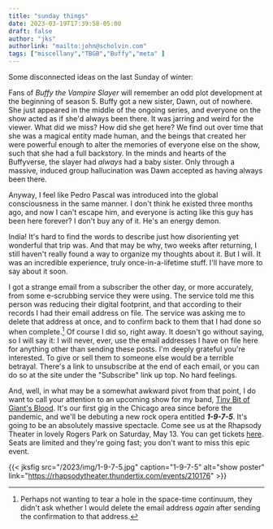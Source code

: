 ```yaml
---
title: "sunday things"
date: 2023-03-19T17:39:58-05:00
draft: false
author: "jks"
authorlink: "mailto:john@scholvin.com"
tags: ["miscellany","TBGB","Buffy","meta" ]
---
```


Some disconnected ideas on the last Sunday of winter:

Fans of _Buffy the Vampire Slayer_ will remember an odd plot development at the beginning of season 5. Buffy got a new sister, Dawn, out of nowhere. She just appeared in the middle of the ongoing series, and everyone on the show acted as if she'd always been there. It was jarring and weird for the viewer. What did we miss? How did she get here? We find out over time that she was a magical entity made human, and the beings that created her were powerful enough to alter the memories of everyone else on the show, such that she had a full backstory. In the minds and hearts of the Buffyverse, the slayer had _always_ had a baby sister. Only through a massive, induced group hallucination was Dawn accepted as having always been there. 

Anyway, I feel like Pedro Pascal was introduced into the global consciousness in the same manner. I don't think he existed three months ago, and now I can't escape him, and everyone is acting like this guy has been here forever? I don't buy any of it. He's an energy demon.

India! It's hard to find the words to describe just how disorienting yet wonderful that trip was. And that may be why, two weeks after returning, I still haven't really found a way to organize my thoughts about it. But I will. It was an incredible experience, truly once-in-a-lifetime stuff. I'll have more to say about it soon.

I got a strange email from a subscriber the other day, or more accurately, from some e-scrubbing service they were using. The service told me this person was reducing their digital footprint, and that according to their records I had their email address on file. The service was asking me to delete that address at once, and to confirm back to them that I had done so when complete.[^1] Of course I did so, right away. It doesn't go without saying, so I will say it: I will never, ever, use the email addresses I have on file here for anything other than sending these posts. I'm deeply grateful you're interested. To give or sell them to someone else would be a terrible betrayal. There's a link to unsubscribe at the end of each email, or you can do so at the site under the "Subscribe" link up top. No hard feelings.

And, well, in what may be a somewhat awkward pivot from that point, I do want to call your attention to an upcoming show for my band, [Tiny Bit of Giant's Blood](https://www.tinybitofgiantsblood.com/). It's our first gig in the Chicago area since before the pandemic, and we'll be debuting a new rock opera entitled ***1-9-7-5***. It's going to be an absolutely massive spectacle. Come see us at the Rhapsody Theater in lovely Rogers Park on Saturday, May 13. You can get tickets [here](https://rhapsodytheater.thundertix.com/events/210176). Seats are limited and they're going fast; you don't want to miss this epic event. 

{{< jksfig src="/2023/img/1-9-7-5.jpg" caption="1-9-7-5" alt="show poster" link="https://rhapsodytheater.thundertix.com/events/210176" >}}

[^1]: Perhaps not wanting to tear a hole in the space-time continuum, they didn't ask whether I would delete the email address _again_ after sending the confirmation to that address.
